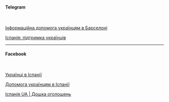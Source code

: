 #### Telegram
</br>

[Інформаційна допомога українцям в Барселоні](https://t.me/infohelpBCN)

[Іспанія: підтримка українців](https://t.me/espana_ucrania)

***

#### Facebook
</br>

[Українці в Іспанії](https://www.facebook.com/groups/ukrainespainykurnat/?ref=share)

[Допомога українцям в Іспанії](https://www.facebook.com/groups/357723959598475/?ref=share)

[Іспанія UA | Дошка оголошень](https://www.facebook.com/groups/spain.ua/?ref=share)
